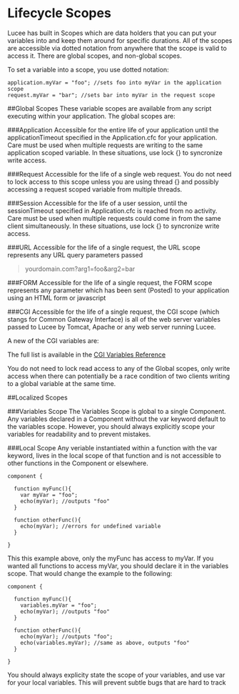 # Lifecycle Scopes

Lucee has built in Scopes which are data holders that you can put your variables into and keep them around for specific durations. All of the scopes are accessible via dotted notation from anywhere that the scope is valid to access it. There are global scopes, and non-global scopes. 

To set a variable into a scope, you use dotted notation:

```
application.myVar = "foo"; //sets foo into myVar in the application scope
request.myVar = "bar"; //sets bar into myVar in the request scope
```

##Global Scopes
These variable scopes are available from any script executing within your application. The global scopes are:

###Application
Accessible for the entire life of your application until the applicationTimeout specified in the Application.cfc for your application. Care must be used when multiple requests are writing to the same application scoped variable. In these situations, use lock {} to syncronize write access. 

###Request
Accessible for the life of a single web request. You do not need to lock access to this scope unless you are using thread {} and possibly accessing a request scoped variable from multiple threads. 

###Session
Accessible for the life of a user session, until the sessionTimeout specified in Application.cfc is reached from no activity. Care must be used when multiple requests could come in from the same client simultaneously. In these situations, use lock {} to syncronize write access. 

###URL
Accessible for the life of a single request, the URL scope represents any URL query parameters passed
> yourdomain.com?arg1=foo&arg2=bar

###FORM
Accessible for the life of a single request, the FORM scope represents any parameter which has been sent (Posted) to your application using an HTML form or javascript

###CGI
Accessible for the life of a single request, the CGI scope (which stangs for Common Gateway Interface) is all of the web server variables passed to Lucee by Tomcat, Apache or any web server running Lucee.

A new of the CGI variables are:

The full list is available in the [CGI Variables Reference](https://rorylaitila.gitbooks.io/lucee/content/cgi_variables.html)

You do not need to lock read access to any of the Global scopes, only write access when there can potentially be a race condition of two clients writing to a global variable at the same time.


##Localized Scopes

###Variables Scope
The Variables Scope is global to a single Component. Any variables declared in a Component without the var keyword default to the variables scope. However, you should always explicitly scope your variables for readability and to prevent mistakes.

###Local Scope
Any veriable instantiated within a function with the var keyword, lives in the local scope of that function and is not accessible to other functions in the Component or elsewhere. 
```
component {

  function myFunc(){
    var myVar = "foo";
    echo(myVar); //outputs "foo"
  }
  
  function otherFunc(){
    echo(myVar); //errors for undefined variable
  }
  
}
```
This this example above, only the myFunc has access to myVar. If you wanted all functions to access myVar, you should declare it in the variables scope. That would change the example to the following:

```
component {

  function myFunc(){
    variables.myVar = "foo";
    echo(myVar); //outputs "foo"
  }
  
  function otherFunc(){
    echo(myVar); //outputs "foo";
    echo(variables.myVar); //same as above, outputs "foo"
  }
  
}
```
You should always explicity state the scope of your variables, and use var for your local variables. This will prevent subtle bugs that are hard to track

